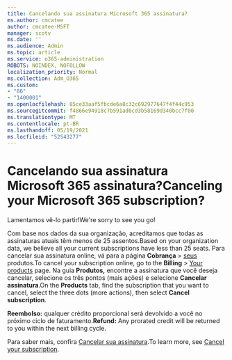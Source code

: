 ```yaml
---
title: Cancelando sua assinatura Microsoft 365 assinatura?
ms.author: cmcatee
author: cmcatee-MSFT
manager: scotv
ms.date: ''
ms.audience: Admin
ms.topic: article
ms.service: o365-administration
ROBOTS: NOINDEX, NOFOLLOW
localization_priority: Normal
ms.collection: Adm_O365
ms.custom:
- "86"
- "1400001"
ms.openlocfilehash: 85ce33aaf5fbcde6a8c32c692977647f4f44c953
ms.sourcegitcommit: f4866e94918c7b591ad0cd3b58169d340bcc7f00
ms.translationtype: MT
ms.contentlocale: pt-BR
ms.lasthandoff: 05/19/2021
ms.locfileid: "52543277"
---
```

# <a name="canceling-your-microsoft-365-subscription"></a><span data-ttu-id="9eb05-102">Cancelando sua assinatura Microsoft 365 assinatura?</span><span class="sxs-lookup"><span data-stu-id="9eb05-102">Canceling your Microsoft 365 subscription?</span></span>

<span data-ttu-id="9eb05-103">Lamentamos vê-lo partir!</span><span class="sxs-lookup"><span data-stu-id="9eb05-103">We're sorry to see you go!</span></span>
  
<span data-ttu-id="9eb05-104">Com base nos dados da sua organização, acreditamos que todas as assinaturas atuais têm menos de 25 assentos.</span><span class="sxs-lookup"><span data-stu-id="9eb05-104">Based on your organization data, we believe all your current subscriptions have less than 25 seats.</span></span> <span data-ttu-id="9eb05-105">Para cancelar sua assinatura online, vá para a página **Cobrança** \> [seus](https://go.microsoft.com/fwlink/p/?linkid=842054) produtos.</span><span class="sxs-lookup"><span data-stu-id="9eb05-105">To cancel your subscription online, go to the **Billing** \> [Your products](https://go.microsoft.com/fwlink/p/?linkid=842054) page.</span></span> <span data-ttu-id="9eb05-106">Na guia **Produtos,** encontre a assinatura que você deseja cancelar, selecione os três pontos (mais ações) e selecione **Cancelar assinatura**.</span><span class="sxs-lookup"><span data-stu-id="9eb05-106">On the **Products** tab, find the subscription that you want to cancel, select the three dots (more actions), then select **Cancel subscription**.</span></span>
  
<span data-ttu-id="9eb05-107">**Reembolso:** qualquer crédito proporcional será devolvido a você no próximo ciclo de faturamento.</span><span class="sxs-lookup"><span data-stu-id="9eb05-107">**Refund:** Any prorated credit will be returned to you within the next billing cycle.</span></span>

<span data-ttu-id="9eb05-108">Para saber mais, confira [Cancelar sua assinatura](/microsoft-365/commerce/subscriptions/cancel-your-subscription).</span><span class="sxs-lookup"><span data-stu-id="9eb05-108">To learn more, see [Cancel your subscription](/microsoft-365/commerce/subscriptions/cancel-your-subscription).</span></span>